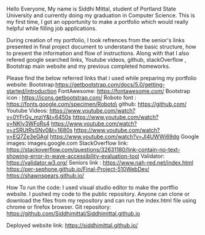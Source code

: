 Hello Everyone, My name is Siddhi Mittal, student of Portland State University and currently doing my graduation in Computer Science.
This is my first time, I got an opportunity to make a portfolio which would really helpful while filling job applications.

During creation of my portfolio, I took refrences from the senior's links presented in final project document
to understand the basic structure, how to present the information and flow of instructions.
Along with that I also refered google searched links, Youtube videos, github, stackOverflow , Bootstrap main website and my previous completed homeworks.

Please find the below referred links that i used while preparing my portfolio website:
Bootstrap:https://getbootstrap.com/docs/5.0/getting-started/introduction
FontAwesome: https://fontawesome.com/
Bootstrap icon : https://icons.getbootstrap.com/
Roboto font : https://fonts.google.com/specimen/Roboto\
github: https://github.com/
Youtube Videos: https://www.youtube.com/watch?v=0YFrGy_mzjY&t=6450s
https://www.youtube.com/watch?v=NKIy3WFoRs4
https://www.youtube.com/watch?v=zSRUtRsSNv0&t=1680s
https://www.youtube.com/watch?v=EQ7Ze3eGAgI
https://www.youtube.com/watch?v=Jl4UWWj69dg
Google images: images.google.com
StackOverflow link: https://stackoverflow.com/questions/32631180/link-contain-no-text-showing-error-in-wave-accessibility-evaluation-tool
Validator: https://validator.w3.org/
Seniors link : https://www.nah-red.net/index.html
https://per-sephone.github.io/Final-Project-510WebDev/
https://shawnspears.github.io/

How To run the code:
I used visual studio editor to make the portflio website. I pushed my code to the public repository.
Anyone can clone or download the files from my repository and can run the index.html file using chrome or firefox browser.
Git repository: https://github.com/Siddhimittal/Siddhimittal.github.io

Deployed website link: https://siddhimittal.github.io/
